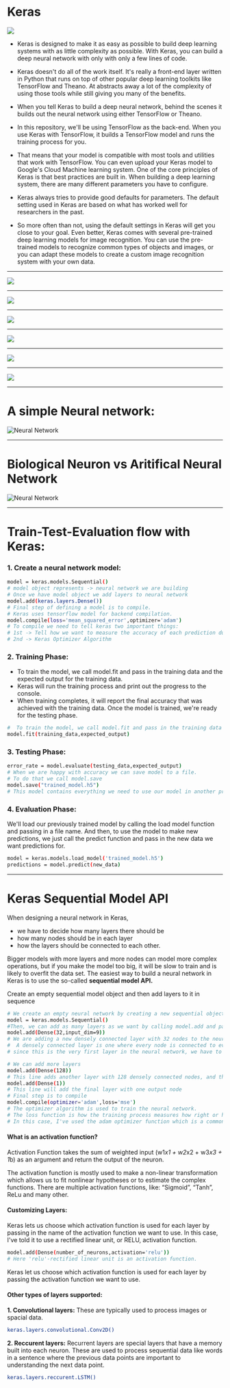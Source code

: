 # Keras
![](https://github.com/dineshsonachalam/Tensorflow-Basics/blob/master/Building_Deep_Learning_Application_with_Keras_2.0/Pictures/1.png)
- Keras is designed to make it as easy as possible to build deep learning systems with as little complexity as possible. With Keras, you can build a deep neural network with only with only a few lines of code.

- Keras doesn't do all of the work itself. It's really a front-end layer written in Python that runs on top of other popular deep learning toolkits like TensorFlow and Theano. At abstracts away a lot of the complexity of using those tools while still giving you many of the benefits. 

- When you tell Keras to build a deep neural network, behind the scenes it builds out the neural network using either TensorFlow or Theano. 

- In this repository, we'll be using TensorFlow as the back-end. When you use Keras with TensorFlow, it builds a TensorFlow model and runs the training process for you.

- That means that your model is compatible with most tools and utilities that work with TensorFlow. You can even upload your Keras model to Google's Cloud Machine learning system. One of the core principles of Keras is that best practices are built in. When building a deep learning system, there are many different parameters you have to configure.

- Keras always tries to provide good defaults for parameters. The default setting used in Keras are based on what has worked well for researchers in the past.

- So more often than not, using the default settings in Keras will get you close to your goal. Even better, Keras comes with several pre-trained deep learning models for image recognition. You can use the pre-trained models to recognize common types of objects and images, or you can adapt these models to create a custom image recognition system with your own data.

***
![](https://github.com/dineshsonachalam/Tensorflow-Basics/blob/master/Building_Deep_Learning_Application_with_Keras_2.0/Pictures/2.png)


***
![](https://github.com/dineshsonachalam/Tensorflow-Basics/blob/master/Building_Deep_Learning_Application_with_Keras_2.0/Pictures/3.png)


***

![](https://github.com/dineshsonachalam/Tensorflow-Basics/blob/master/Building_Deep_Learning_Application_with_Keras_2.0/Pictures/4.png)


***

![](https://github.com/dineshsonachalam/Tensorflow-Basics/blob/master/Building_Deep_Learning_Application_with_Keras_2.0/Pictures/5.png)

***

![](https://github.com/dineshsonachalam/Tensorflow-Basics/blob/master/Building_Deep_Learning_Application_with_Keras_2.0/Pictures/6.png)

***

![](https://github.com/dineshsonachalam/Tensorflow-Basics/blob/master/Building_Deep_Learning_Application_with_Keras_2.0/Pictures/7.png)


***

# A simple Neural network:
![Neural Network](https://www.pyimagesearch.com/wp-content/uploads/2016/08/simple_neural_network_header.jpg)

***
# Biological Neuron vs Aritifical Neural Network
![Neural Network](https://s3.amazonaws.com/assets.datacamp.com/blog_assets/Keras+Python+Tutorial/content_content_neuron.png)
***

# Train-Test-Evaluation flow with Keras:

### 1. Create a neural network model:
```sh
model = keras.models.Sequential()
# model object represents -> neural network we are building
# Once we have model object we add layers to neural network
model.add(keras.layers.Dense())
# Final step of defining a model is to compile.
# Keras uses tensorflow model for backend compilation.
model.compile(loss='mean_squared_error',optimizer='adam')
# To compile we need to tell keras two important things:
# 1st -> Tell how we want to measure the accuracy of each prediction during training phase [Loss Function]
# 2nd -> Keras Optimizer Algorithm
```
### 2. Training Phase:
- To train the model, we call model.fit and pass in the training data and the expected output for the training data. 
- Keras will run the training process and print out the progress to the console. 
- When training completes, it will report the final accuracy that was achieved with the training data. Once the model is trained, we're ready for the testing phase.

```sh
#  To train the model, we call model.fit and pass in the training data and the expected output for the training data
model.fit(training_data,expected_output)
```

### 3. Testing Phase:
```sh
error_rate = model.evaluate(testing_data,expected_output)
# When we are happy with accuracy we can save model to a file.
# To do that we call model.save
model.save("trained_model.h5")
# This model contains everything we need to use our model in another program.
```

### 4. Evaluation Phase:
We'll load our previously trained model by calling the load model function and passing in a file name. And then, to use the model to make new predictions, we just call the predict function and pass in the new data we want predictions for.
```sh
model = keras.models.load_model('trained_model.h5')
predictions = model.predict(new_data)
```


*** 
# Keras Sequential Model API

When designing a neural network in Keras, 
- we have to decide how many layers there should be 
- how many nodes should be in each layer 
- how the layers should be connected to each other.

Bigger models with more layers and more nodes can model more complex operations, but if you make the model too big, it will be slow to train and is likely to overfit the data set. The easiest way to build a neural network in Keras is to use the so-called **sequential model API.**

Create an empty sequential model object and then add layers to it in sequence

```sh
# We create an empty neural network by creating a new sequential object
model = keras.models.Sequential()
#Then, we can add as many layers as we want by calling model.add and passing in a new layer object.
model.add(Dense(32,input_dim=9))
# We are adding a new densely connected layer with 32 nodes to the neural network.
#  A densely connected layer is one where every node is connected to every node in the previous layer
# since this is the very first layer in the neural network, we have to tell it how many input nodes there are by passing in input dim=9.

# We can add more layers
model.add(Dense(128))
# This line adds another layer with 128 densely connected nodes, and this line will add the final layer with one output node.
model.add(Dense(1))
# This line will add the final layer with one output node
# Final step is to compile
model.compile(optimizer='adam',loss='mse')
# The optimizer algorithm is used to train the neural network.
# The loss function is how the training process measures how right or how wrong your neural network's predictions are. 
# In this case, I've used the adam optimizer function which is a common and powerful optimizer, and the mean squared error loss function.
```


#### What is an activation function?
Activation Function takes the sum of weighted input (w1*x1 + w2*x2 + w3*x3 + 1*b) as an argument and return the output of the neuron.

The activation function is mostly used to make a non-linear transformation which allows us to fit nonlinear hypotheses or to estimate the complex functions. There are multiple activation functions, like: “Sigmoid”, “Tanh”, ReLu and many other.

#### Customizing Layers:
Keras lets us choose which activation function is used for each layer by passing in the name of the activation function we want to use. In this case, I've told it to use a rectified linear unit, or RELU, activation function.
```sh
model.add(Dense(number_of_neurons,activation='relu'))
# Here 'relu'-rectified linear unit is an activation function.
```
Keras let us choose which activation function is used for each layer by passing the activation function we want to use.

#### Other types of layers supported:
**1. Convolutional layers:**
These are typically used to process images or spacial data.
```sh
keras.layers.convolutional.Conv2D()
```
**2. Reccurent layers:**
Recurrent layers are special layers that have a memory built into each neuron. These are used to process sequential data like words in a sentence where the previous data points are important to understanding the next data point.

```sh
keras.layers.reccurent.LSTM()
```


